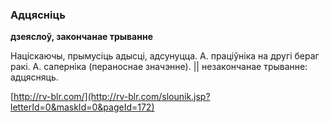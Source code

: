 ### Адцясніць
**дзеяслоў, закончанае трыванне**

Націскаючы, прымусіць адысці, адсунуцца. А. праціўніка на другі бераг ракі. А. саперніка (пераноснае значэнне). || незакончанае трыванне: адцясняць.

<a rel="author">[http://rv-blr.com/](http://rv-blr.com/slounik.jsp?letterId=0&maskId=0&pageId=172)</a>
